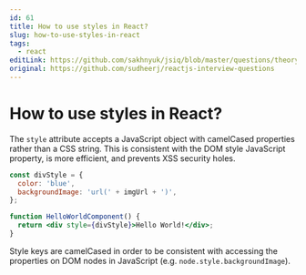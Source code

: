```yaml
---
id: 61
title: How to use styles in React?
slug: how-to-use-styles-in-react
tags:
  - react
editLink: https://github.com/sakhnyuk/jsiq/blob/master/questions/theory/react/61.md
original: https://github.com/sudheerj/reactjs-interview-questions
---
```


# How to use styles in React?

The `style` attribute accepts a JavaScript object with camelCased properties rather than a CSS string. This is consistent with the DOM style JavaScript property, is more efficient, and prevents XSS security holes.

```jsx
const divStyle = {
  color: 'blue',
  backgroundImage: 'url(' + imgUrl + ')',
};

function HelloWorldComponent() {
  return <div style={divStyle}>Hello World!</div>;
}
```

Style keys are camelCased in order to be consistent with accessing the properties on DOM nodes in JavaScript (e.g. `node.style.backgroundImage`).